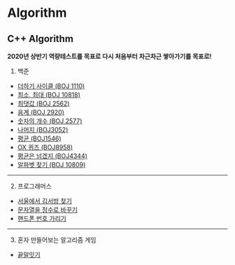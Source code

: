 # Algorithm
C++ Algorithm
--
**2020년 상반기 역량테스트를 목표로 다시 처음부터 차근차근 쌓아가기를 목표로!**

1. 백준 
- [더하기 사이클 (BOJ 1110)](https://github.com/danielkang1003/Algorithm/blob/master/boj1110.cpp)
- [최소, 최대 (BOJ 10818)](https://github.com/danielkang1003/Algorithm/blob/master/boj10818.cpp)
- [최댓값 (BOJ 2562)](https://github.com/danielkang1003/Algorithm/blob/master/boj2562.cpp)
- [음계 (BOJ 2920)](https://github.com/danielkang1003/Algorithm/blob/master/boj2920.cpp)
- [숫자의 개수 (BOJ 2577)](https://github.com/danielkang1003/Algorithm/blob/master/boj2577.cpp)
- [나머지 (BOJ3052)](https://github.com/danielkang1003/Algorithm/blob/master/boj3052.cpp)
- [평균 (BOJ1546)](https://github.com/danielkang1003/Algorithm/blob/master/boj1546.cpp)
- [OX 퀴즈 (BOJ8958)](https://github.com/danielkang1003/Algorithm/blob/master/boj8958.cpp)
- [평균은 넘겠지 (BOJ4344)](https://github.com/danielkang1003/Algorithm/blob/master/boj4344.cpp)
- [알파벳 찾기 (BOJ 10809)](https://github.com/danielkang1003/Algorithm/blob/master/boj10809.cpp)
----

2. 프로그래머스
- [서울에서 김서방 찾기](https://github.com/danielkang1003/Algorithm/blob/master/%EC%84%9C%EC%9A%B8%EC%97%90%EC%84%9C%20%EA%B9%80%EC%84%9C%EB%B0%A9%EC%B0%BE%EA%B8%B0.cpp)
- [문자열을 정수로 바꾸기](https://github.com/danielkang1003/Algorithm/blob/master/%EB%AC%B8%EC%9E%90%EC%97%B4%EC%9D%84%20%EC%A0%95%EC%88%98%EB%A1%9C%20%EB%B0%94%EA%BE%B8%EA%B8%B0.cpp)
- [핸드폰 번호 가리기]()
----
3. 혼자 만들어보는 알고리즘 게임
- [끝말잇기]()